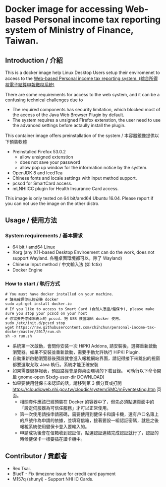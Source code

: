 # Docker image for accessing Web-based Personal income tax reporting system of Ministry of Finance, Taiwan.

## Introduction / 介紹

This is a docker image help Linux Desktop Users setup their enviromenet to access to the [Web-based Personal income tax reporting system. (綜合所得稅電子結算申報繳稅系統)](https://rtn.tax.nat.gov.tw/ircweb/index.jsp)

There are some requirements for access to the web system, and it can be a confusing technical challenges due to 

* The required components has security limitation, which blocked most of the access of the Java Web Browser Plugin by default.
* The system requires a unsigned FIrefox extenstion, the user need to use the advanced settings before actaully install the plugin.

This container image offers preinstallation of the system / 本容器鏡像提供以下預裝軟體

* Preinstalled Firefox 53.0.2
    * allow unsigned extenstion 
    * does not save your password
    * allow pop up window for the information notice by the system.
* OpenJDK 8 and IcedTea
* Chinese fonts and locale settings with input method support. 
* pcscd for SmartCard access.
* mLNHIICC plugin for Health Insurance Card access.

This image is only tested on 64 bit/amd64 Ubuntu 16.04. Please report if you can not use the image on the other distro.

## Usage / 使用方法

### System requirements / 基本需求

* 64 bit / amd64 Linux 
* Xorg (any X11-based Desktop Enviroement can do the work, does not support Wayland. 各種桌面環境都可以，除了 Wayland)
* Chinese Input method / 中文輸入法 (如 fctix)
* Docker Engine

### How to start / 執行方式
    # You must have docker installed on your machine.
    # 請先確保你已經安裝 docker
    sudo apt-get install docker.io
    # If you like to access to Smart Card (自然人憑證/健保卡), please make sure you stop your pcscd on your host
    # 你需要先停掉系統上的 pcscd. 把 USB 裝置讓給 docker 使用。
    sudo /etc/init.d/pcscd stop
    wget https://raw.githubusercontent.com/chihchun/personal-income-tax-docker/master/2017/run.sh
    sh -x run.sh
    
- 系統第一次啟動，會問你安裝一次 HiPKI Addons, 請安裝後，選擇重新啟動瀏覽器。如果不安裝並重新啟動，需要手動允許執行 HiPKI Plugin.
- 自動重新啟動瀏覽器後預設就會進入報稅網站界面，請記得接下來跳出的視窗都要選取允取 Java 執行。系統才能正確安裝
- 如果需要儲存報表，預設路徑會是你桌面環境的下載目錄。 可執行以下命令開啟 gnome-open $(xdg-user-dir DOWNLOAD) 
- 如果要使用健保卡來認証的話，請移到第 3 個分頁或打開 <https://cloudicweb.nhi.gov.tw/cloudic/system/SMC/mEventesting.htm> 頁面。
    - 相關套件應該已經預裝在 Docker 的容器中了，但先必須點選頁面中的「設定伺服器為可信任服務」才可以正常使用。
    - 第一次使用請按申請密碼，需要使用到健保卡和讀卡機，還有戶口名簿上的戶號作為申請的依據，並填寫信箱，接著要設一組認証密碼，就是之後報稅系統使用健保卡登入要輸入的。
    - 申請成功後會在信箱收到認証信，點選認証連結完成認証就行了，認証的時候健保卡一樣要插在讀卡機中。

## Contributor / 貢獻者

* Rex Tsai.
* BlueT - Fix timezone issue for credit card payment
* M157q (shunyi) - Support NHI IC Cards.